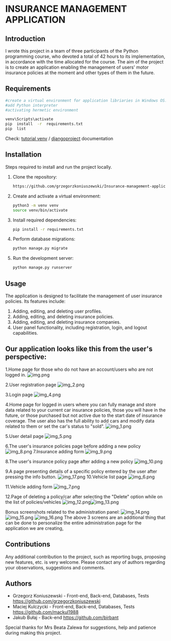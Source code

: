 # INSURANCE MANAGEMENT APPLICATION

## Introduction

I wrote this project in a team of three participants of the Python programming course, who devoted a total of 42 hours to its implementation, in accordance with the time allocated for the course. The aim of the project is to create an application enabling the management of users' motor insurance policies at the moment and other types of them in the future.

## Requirements
```bash
#create a virtual environment for application libriaries in Windows OS:
#add Python interpreter
#activating hermetic environment

venv\Scripts\activate
pip  install  -r  requirements.txt
pip  list
```
Check: [tutorial venv](https://docs.python.org/3/tutorial/venv.html)
/ [djangoproject](https://www.djangoproject.com/) documentation

## Installation

Steps required to install and run the project locally.

1. Clone the repository:

    ```bash
    https://github.com/grzegorzkoniuszewski/Insurance-management-application
    ```

2. Create and activate a virtual environment:

    ```bash
    python3 -m venv venv
    source venv/bin/activate
    ```

3. Install required dependencies:

    ```bash
    pip install -r requirements.txt
    ```

4. Perform database migrations:

    ```bash
    python manage.py migrate
    ```

5. Run the development server:

    ```bash
    python manage.py runserver
    ```

## Usage

The application is designed to facilitate the management of user insurance policies. Its features include:

1.  Adding, editing, and deleting user profiles.
2.  Adding, editing, and deleting insurance policies.
3.  Adding, editing, and deleting insurance companies.
4.  User panel functionality, including registration, login, and logout capabilities.



## Our application looks like this from the user's perspective:
1.Home page for those who do not have an account/users who are not logged in.
![img.png](screenshots/img.png)


2.User registration page
![img_2.png](screenshots/img_2.png)


3.Login page
![img_4.png](screenshots/img_4.png)


4.Home page for logged in users where you can fully manage and store data related to your current car insurance policies, those you will have in the future, or those purchased but not active due to the start date of insurance coverage.
The user also has the full ability to add cars and modify data related to them or set the car's status to "sold".
![img_1.png](screenshots/img_1.png)

5.User detail page
![img_5.png](screenshots/img_5.png)

6.The user's insurance policies page before adding a new policy
![img_8.png](screenshots/img_8.png)
7.Insurance adding form
![img_9.png](screenshots/img_9.png)

8.The user's insurance policy page after adding a new policy
![img_10.png](screenshots/img_10.png)

9.A page presenting details of a specific policy entered by the user after pressing the info button.
![img_17.png](screenshots/img_17.png)
10.Vehicle list page
![img_6.png](screenshots/img_6.png)

11.Vehicle adding form
![img_7.png](screenshots/img_7.png)

12.Page of deleting a policy/car after selecting the "Delete" option while on the list of policies/vehicles
![img_12.png](screenshots/img_12.png)![img_13.png](screenshots/img_13.png)

Bonus screenshots related to the administration panel:
![img_14.png](screenshots/img_14.png)
![img_15.png](screenshots/img_15.png)
![img_16.png](screenshots/img_16.png)
The above 3 screens are an additional thing that can be done to personalize the entire administration page for the application we are creating,

## Contributions

Any additional contribution to the project, such as reporting bugs, proposing new features, etc. is very welcome. 
Please contact any of authors regarding your observations, suggestions and comments.


## Authors

- Grzegorz Koniuszewski - Front-end, Back-end, Databases, Tests
https://github.com/grzegorzkoniuszewski
- Maciej Kulczycki - Front-end, Back-end, Databases, Tests
https://github.com/mackul1988
- Jakub Bułaj - Back-end
https://github.com/birbant

Special thanks for Mrs Beata Zalewa for suggestions, help and patience during making this project. 
